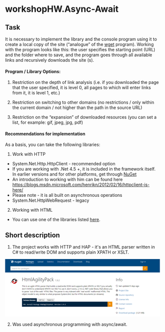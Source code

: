 # workshopHW.Async-Await

## Task
It is necessary to implement the library and the console program using it to create a local copy of the site (“analogue” of the [wget](https://ru.wikipedia.org/wiki/Wget) program).
Working with the program looks like this: the user specifies the starting point (URL) and the folder where to save, and the program goes through all available links and recursively downloads the site (s).

#### Program / Library Options:

 1. Restriction on the depth of link analysis (i.e. if you downloaded the page that the user specified, it is level 0, all pages to which will enter links from it, it is level 1, etc.)
  
 2. Restriction on switching to other domains (no restrictions / only within the current domain / not higher than the path in the source URL)
  
 3. Restriction on the “expansion” of downloaded resources (you can set a list, for example: gif, jpeg, jpg, pdf)
  
#### Recommendations for implementation
As a basis, you can take the following libraries:
 1. Work with HTTP 
   - System.Net.Http.HttpClient - recommended option
   - If you are working with .Net 4.5 +, it is included in the framework itself. In earlier versions and for other platforms, get through [NuGet](https://www.nuget.org/packages/Microsoft.Net.Http)
   - An introduction to working with him can be found here https://blogs.msdn.microsoft.com/henrikn/2012/02/16/httpclient-is-here/
   - Please note - it is all built on asynchronous operations
   - System.Net.HttpWebRequest - legacy

 2. Working with HTML
   - You can use one of the libraries listed [here](https://ru.stackoverflow.com/questions/420354/%D0%9A%D0%B0%D0%BA-%D1%80%D0%B0%D1%81%D0%BF%D0%B0%D1%80%D1%81%D0%B8%D1%82%D1%8C-html-%D0%B2-net/450586).

## Short description

1. The project works with HTTP and HAP - it's an HTML parser written in C# to read/write DOM and supports plain XPATH or XSLT.

![Screenshot](screenshot.png)

2. Was used asynchronous programming with async/await.
